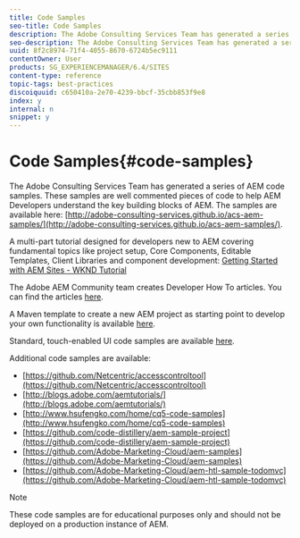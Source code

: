```yaml
---
title: Code Samples
seo-title: Code Samples
description: The Adobe Consulting Services Team has generated a series of AEM code samples
seo-description: The Adobe Consulting Services Team has generated a series of AEM code samples
uuid: 8f2c8974-71f4-4055-8670-6724b5ec9111
contentOwner: User
products: SG_EXPERIENCEMANAGER/6.4/SITES
content-type: reference
topic-tags: best-practices
discoiquuid: c650410a-2e70-4239-bbcf-35cbb853f9e8
index: y
internal: n
snippet: y
---
```


# Code Samples{#code-samples}

The Adobe Consulting Services Team has generated a series of AEM code samples. These samples are well commented pieces of code to help AEM Developers understand the key building blocks of AEM. The samples are available here: [http://adobe-consulting-services.github.io/acs-aem-samples/](http://adobe-consulting-services.github.io/acs-aem-samples/).

A multi-part tutorial designed for developers new to AEM covering fundamental topics like project setup, Core Components, Editable Templates, Client Libraries and component development: [Getting Started with AEM Sites - WKND Tutorial](/content/help/en/experience-manager/kt/sites/using/getting-started-wknd-tutorial-develop)

The Adobe AEM Community team creates Developer How To articles. You can find the articles [here](/content/help/en/experience-manager/topics/how-to).

A Maven template to create a new AEM project as starting point to develop your own functionality is available [here](https://github.com/Adobe-Marketing-Cloud/aem-project-archetype).

Standard, touch-enabled UI code samples are available [here](../../../sites/developing/using/developing-components.md).

Additional code samples are available:

* [https://github.com/Netcentric/accesscontroltool](https://github.com/Netcentric/accesscontroltool)
* [http://blogs.adobe.com/aemtutorials/](http://blogs.adobe.com/aemtutorials/)
* [http://www.hsufengko.com/home/cq5-code-samples](http://www.hsufengko.com/home/cq5-code-samples)
* [https://github.com/code-distillery/aem-sample-project](https://github.com/code-distillery/aem-sample-project)
* [https://github.com/Adobe-Marketing-Cloud/aem-samples](https://github.com/Adobe-Marketing-Cloud/aem-samples)
* [https://github.com/Adobe-Marketing-Cloud/aem-htl-sample-todomvc](https://github.com/Adobe-Marketing-Cloud/aem-htl-sample-todomvc)

>[!NOTE]
>
>These code samples are for educational purposes only and should not be deployed on a production instance of AEM.

